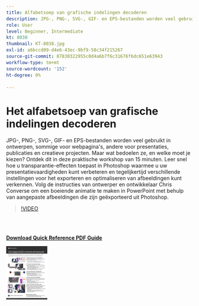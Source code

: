 ```yaml
---
title: Alfabetsoep van grafische indelingen decoderen
description: JPG-, PNG-, SVG-, GIF- en EPS-bestanden worden veel gebruikt in ontwerpen, sommige voor webpagina's, andere voor presentaties, publicaties en creatieve projecten. Maar wat bedoelen ze, en welke moet je kiezen?
role: User
level: Beginner, Intermediate
kt: 8038
thumbnail: KT-8038.jpg
exl-id: a6bccd09-d4e6-43ec-9bf9-58c34f215267
source-git-commit: 87830322955c0d4a6b7f6c31676f6dc651e63943
workflow-type: tm+mt
source-wordcount: '152'
ht-degree: 0%

---
```


# Het alfabetsoep van grafische indelingen decoderen

JPG-, PNG-, SVG-, GIF- en EPS-bestanden worden veel gebruikt in ontwerpen, sommige voor webpagina&#39;s, andere voor presentaties, publicaties en creatieve projecten. Maar wat bedoelen ze, en welke moet je kiezen? Ontdek dit in deze praktische workshop van 15 minuten. Leer snel hoe u transparantie-effecten toepast in Photoshop waarmee u uw presentatievaardigheden kunt verbeteren en tegelijkertijd verschillende instellingen voor het exporteren en optimaliseren van afbeeldingen kunt verkennen. Volg de instructies van ontwerper en ontwikkelaar Chris Converse om een boeiende animatie te maken in PowerPoint met behulp van aangepaste afbeeldingen die zijn geëxporteerd uit Photoshop.

>[!VIDEO](https://video.tv.adobe.com/v/333805?hidetitle=true)

<br> 

[**Download Quick Reference PDF Guide**](../quick-reference/Decodingthealphabetsoupofgraphicformats.pdf)

[![Afbeelding van eerste pagina van snelle naslaggids](assets/DecodingthealphabetsoupofgraphicformatsPage1.png)](../quick-reference/Decodingthealphabetsoupofgraphicformats.pdf)

